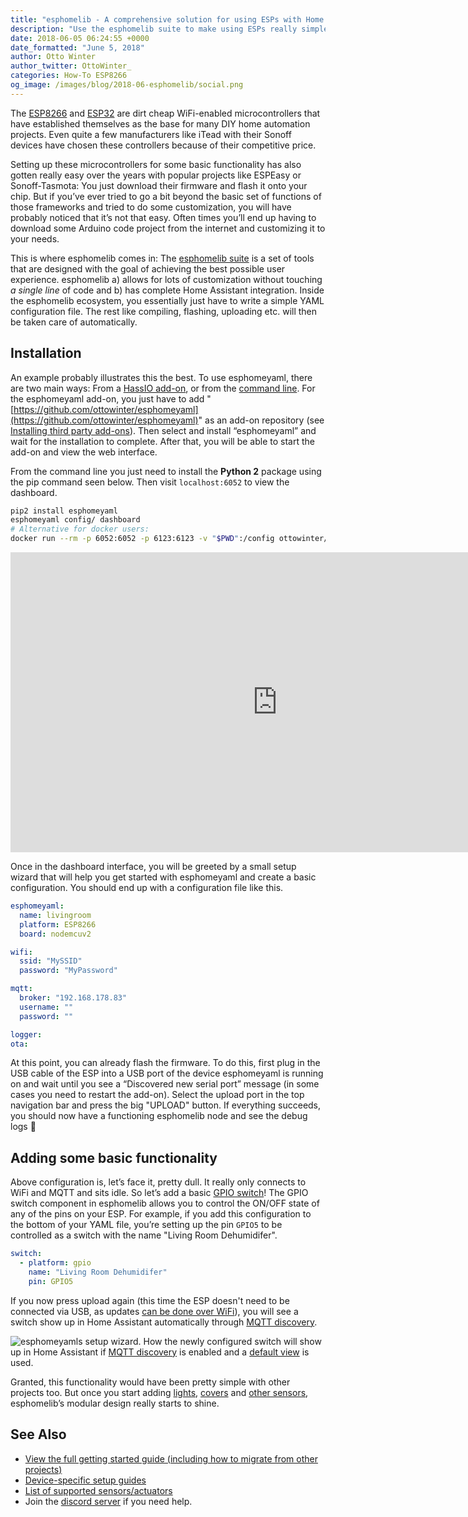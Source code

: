 ```yaml
---
title: "esphomelib - A comprehensive solution for using ESPs with Home Assistant"
description: "Use the esphomelib suite to make using ESPs really simple."
date: 2018-06-05 06:24:55 +0000
date_formatted: "June 5, 2018"
author: Otto Winter
author_twitter: OttoWinter_
categories: How-To ESP8266
og_image: /images/blog/2018-06-esphomelib/social.png
---
```


The [ESP8266](https://www.espressif.com/en/products/hardware/esp8266ex/overview) and [ESP32](https://www.espressif.com/en/products/hardware/esp32/overview) are dirt cheap WiFi-enabled microcontrollers that have established themselves as the base for many DIY home automation projects. Even quite a few manufacturers like iTead with their Sonoff devices have chosen these controllers because of their competitive price.

Setting up these microcontrollers for some basic functionality has also gotten really easy over the years with popular projects like ESPEasy or Sonoff-Tasmota: You just download their firmware and flash it onto your chip. But if you’ve ever tried to go a bit beyond the basic set of functions of those frameworks and tried to do some customization, you will have probably noticed that it’s not that easy. Often times you’ll end up having to download some Arduino code project from the internet and customizing it to your needs.

This is where esphomelib comes in: The [esphomelib suite](https://esphomelib.com/esphomeyaml/index.html) is a set of tools that are designed with the goal of achieving the best possible user experience.  esphomelib a) allows for lots of customization without touching *a single line* of code and b) has complete Home Assistant integration. Inside the esphomelib ecosystem, you essentially just have to write a simple YAML configuration file. The rest like compiling, flashing, uploading etc. will then be taken care of automatically.

<!--more-->

## Installation

An example probably illustrates this the best. To use esphomeyaml, there are two main ways: From a [HassIO add-on](https://esphomelib.com/esphomeyaml/guides/getting_started_hassio.html), or from the [command line](https://esphomelib.com/esphomeyaml/guides/getting_started_command_line.html). For the esphomeyaml add-on, you just have to add "[https://github.com/ottowinter/esphomeyaml](https://github.com/ottowinter/esphomeyaml)" as an add-on repository (see [Installing third party add-ons](/hassio/installing_third_party_addons/)). Then select and install “esphomeyaml” and wait for the installation to complete. After that, you will be able to start the add-on and view the web interface.

From the command line you just need to install the **Python 2** package using the pip command seen below. Then visit `localhost:6052` to view the dashboard.

```bash
pip2 install esphomeyaml
esphomeyaml config/ dashboard
# Alternative for docker users:
docker run --rm -p 6052:6052 -p 6123:6123 -v "$PWD":/config ottowinter/esphomeyaml /config dashboard
```

<div class="videoWrapper">
  <iframe width="853" height="480" src="https://www.youtube-nocookie.com/embed/uWZmc_MjSWs?rel=0&amp;showinfo=0loop=1&amp;autoplay=1" frameborder="0" allow="autoplay; encrypted-media" allowfullscreen></iframe>
</div>

Once in the dashboard interface, you will be greeted by a small setup wizard that will help you get started with esphomeyaml and create a basic configuration. You should end up with a configuration file like this.

```yaml
esphomeyaml:
  name: livingroom
  platform: ESP8266
  board: nodemcuv2

wifi:
  ssid: "MySSID"
  password: "MyPassword"

mqtt:
  broker: "192.168.178.83"
  username: ""
  password: ""

logger:
ota:
```

At this point, you can already flash the firmware. To do this, first plug in the USB cable of the ESP into a USB port of the device esphomeyaml is running on and wait until you see a “Discovered new serial port” message (in some cases you need to restart the add-on). Select the upload port in the top navigation bar and press the big "UPLOAD" button. If everything succeeds, you should now have a functioning esphomelib node and see the debug logs 🎉

## Adding some basic functionality

Above configuration is, let’s face it, pretty dull. It really only connects to WiFi and MQTT and sits idle. So let’s add a basic [GPIO switch](https://esphome.io/components/switch/gpio.html)! The GPIO switch component in esphomelib allows you to control the ON/OFF state of any of the pins on your ESP. For example, if you add this configuration to the bottom of your YAML file, you’re setting up the pin `GPIO5` to be controlled as a switch with the name "Living Room Dehumidifer".

```yaml
switch:
  - platform: gpio
    name: "Living Room Dehumidifer"
    pin: GPIO5
```
If you now press upload again (this time the ESP doesn't need to be connected via USB, as updates [can be done over WiFi](https://esphome.io/components/ota.html)), you will see a switch show up in Home Assistant automatically through [MQTT discovery](/docs/mqtt/discovery/).

<p class='img'>
  <img
    src='/images/blog/2018-06-esphomelib/switch.png'
    alt='esphomeyamls setup wizard.'>
  How the newly configured switch will show up in Home Assistant if <a href='/docs/mqtt/discovery/'>MQTT
  discovery</a> is enabled and a <a href='/integrations/group/'>default view</a> is used.
</p>

Granted, this functionality would have been pretty simple with other projects too. But once you start adding [lights](https://esphomelib.com/esphomeyaml/index.html#light-components), [covers](https://esphomelib.com/esphomeyaml/index.html#cover-components) and [other sensors](https://esphomelib.com/esphomeyaml/index.html#sensor-components), esphomelib’s modular design really starts to shine.

## See Also

- [View the full getting started guide (including how to migrate from other projects)](https://esphomelib.com/esphomeyaml/index.html#guides)
- [Device-specific setup guides](https://esphomelib.com/esphomeyaml/index.html#devices)
- [List of supported sensors/actuators](https://esphomelib.com/esphomeyaml/index.html)
- Join the [discord server](https://discord.gg/KhAMKrd) if you need help.
